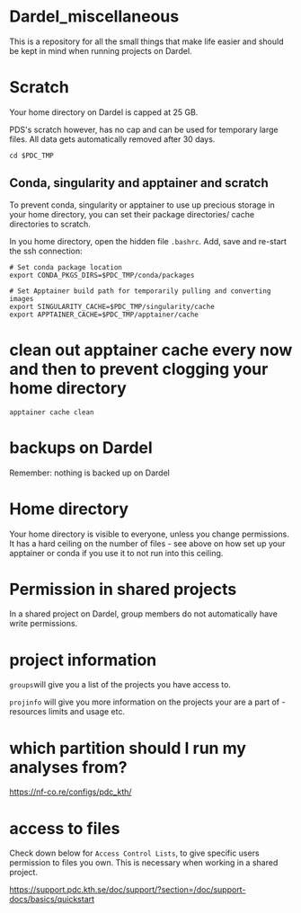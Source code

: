 # Dardel_miscellaneous
This is a repository for all the small things that make life easier and should be kept in mind when running projects on Dardel. 


# Scratch

Your home directory on Dardel is capped at 25 GB. 

PDS's scratch however, has no cap and can be used for temporary large files. All data gets automatically removed after 30 days. 

```{.bash}
cd $PDC_TMP
```

## Conda, singularity and apptainer and scratch

To prevent conda, singularity or apptainer to use up precious storage in your home directory, you can set their package directories/ cache directories to scratch. 

In you home directory, open the hidden file `.bashrc`. Add, save and re-start the ssh connection: 

```{.bash}
# Set conda package location
export CONDA_PKGS_DIRS=$PDC_TMP/conda/packages

# Set Apptainer build path for temporarily pulling and converting images
export SINGULARITY_CACHE=$PDC_TMP/singularity/cache
export APPTAINER_CACHE=$PDC_TMP/apptainer/cache
```

# clean out apptainer cache every now and then to prevent clogging your home directory

```{.bash}
apptainer cache clean 
```

# backups on Dardel

Remember: nothing is backed up on Dardel

# Home directory

Your home directory is visible to everyone, unless you change permissions. 
It has a hard ceiling on the number of files - see above on how set up your apptainer or conda if you use it to not run into this ceiling. 

# Permission in shared projects

In a shared project on Dardel, group members do not automatically have write permissions. 

# project information

`groups`will give you a list of the projects you have access to. 

`projinfo` will give you more information on the projects your are a part of - resources limits and usage etc. 

# which partition should I run my analyses from?

https://nf-co.re/configs/pdc_kth/

# access to files

Check down below for `Access Control Lists`, to give specific users permission to files you own. This is necessary when working in a shared project.

https://support.pdc.kth.se/doc/support/?section=/doc/support-docs/basics/quickstart
